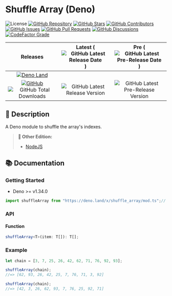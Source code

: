# Shuffle Array (Deno)

![License](https://img.shields.io/static/v1?label=License&message=MIT&style=flat-square "License")
[![GitHub Repository](https://img.shields.io/badge/Repository-181717?logo=github&logoColor=ffffff&style=flat-square "GitHub Repository")](https://github.com/hugoalh-studio/shuffle-array-deno)
[![GitHub Stars](https://img.shields.io/github/stars/hugoalh-studio/shuffle-array-deno?label=Stars&logo=github&logoColor=ffffff&style=flat-square "GitHub Stars")](https://github.com/hugoalh-studio/shuffle-array-deno/stargazers)
[![GitHub Contributors](https://img.shields.io/github/contributors/hugoalh-studio/shuffle-array-deno?label=Contributors&logo=github&logoColor=ffffff&style=flat-square "GitHub Contributors")](https://github.com/hugoalh-studio/shuffle-array-deno/graphs/contributors)
[![GitHub Issues](https://img.shields.io/github/issues-raw/hugoalh-studio/shuffle-array-deno?label=Issues&logo=github&logoColor=ffffff&style=flat-square "GitHub Issues")](https://github.com/hugoalh-studio/shuffle-array-deno/issues)
[![GitHub Pull Requests](https://img.shields.io/github/issues-pr-raw/hugoalh-studio/shuffle-array-deno?label=Pull%20Requests&logo=github&logoColor=ffffff&style=flat-square "GitHub Pull Requests")](https://github.com/hugoalh-studio/shuffle-array-deno/pulls)
[![GitHub Discussions](https://img.shields.io/github/discussions/hugoalh-studio/shuffle-array-deno?label=Discussions&logo=github&logoColor=ffffff&style=flat-square "GitHub Discussions")](https://github.com/hugoalh-studio/shuffle-array-deno/discussions)
[![CodeFactor Grade](https://img.shields.io/codefactor/grade/github/hugoalh-studio/shuffle-array-deno?label=Grade&logo=codefactor&logoColor=ffffff&style=flat-square "CodeFactor Grade")](https://www.codefactor.io/repository/github/hugoalh-studio/shuffle-array-deno)

| **Releases** | **Latest** (![GitHub Latest Release Date](https://img.shields.io/github/release-date/hugoalh-studio/shuffle-array-deno?label=&style=flat-square "GitHub Latest Release Date")) | **Pre** (![GitHub Latest Pre-Release Date](https://img.shields.io/github/release-date-pre/hugoalh-studio/shuffle-array-deno?label=&style=flat-square "GitHub Latest Pre-Release Date")) |
|:-:|:-:|:-:|
| [![Deno Land](https://img.shields.io/badge/Deno%20Land-000000?logo=deno&logoColor=ffffff&style=flat-square "Deno Land")](https://deno.land/x/shuffle_array) |  |  |
| [![GitHub](https://img.shields.io/badge/GitHub-181717?logo=github&logoColor=ffffff&style=flat-square "GitHub")](https://github.com/hugoalh-studio/shuffle-array-deno/releases) ![GitHub Total Downloads](https://img.shields.io/github/downloads/hugoalh-studio/shuffle-array-deno/total?label=&style=flat-square "GitHub Total Downloads") | ![GitHub Latest Release Version](https://img.shields.io/github/release/hugoalh-studio/shuffle-array-deno?sort=semver&label=&style=flat-square "GitHub Latest Release Version") | ![GitHub Latest Pre-Release Version](https://img.shields.io/github/release/hugoalh-studio/shuffle-array-deno?include_prereleases&sort=semver&label=&style=flat-square "GitHub Latest Pre-Release Version") |

## 📝 Description

A Deno module to shuffle the array's indexes.

> **🔗 Other Edition:**
>
> - [NodeJS](https://github.com/hugoalh-studio/shuffle-array-nodejs)

## 📚 Documentation

### Getting Started

- Deno >= v1.34.0

```ts
import shuffleArray from "https://deno.land/x/shuffle_array/mod.ts";// Default Import
```

### API

#### Function

```ts
shuffleArray<T>(item: T[]): T[];
```

### Example

```js
let chain = [3, 7, 25, 26, 42, 62, 71, 76, 92, 93];

shuffleArray(chain);
//=> [62, 93, 26, 42, 25, 7, 76, 71, 3, 92]

shuffleArray(chain);
//=> [42, 3, 26, 62, 93, 7, 76, 25, 92, 71]
```
